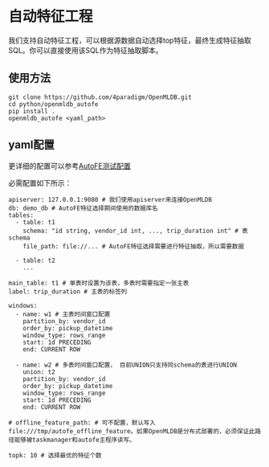 # 自动特征工程

我们支持自动特征工程，可以根据源数据自动选择top特征，最终生成特征抽取SQL。你可以直接使用该SQL作为特征抽取脚本。

## 使用方法

```
git clone https://github.com/4paradigm/OpenMLDB.git
cd python/openmldb_autofe
pip install .
openmldb_autofe <yaml_path>
```

## yaml配置

更详细的配置可以参考[AutoFE测试配置](https://github.com/4paradigm/OpenMLDB/tree/main/python/openmldb_autofe/tests/test.yaml)

必需配置如下所示：
```
apiserver: 127.0.0.1:9080 # 我们使用apiserver来连接OpenMLDB
db: demo_db # AutoFE特征选择期间使用的数据库名
tables:
  - table: t1
    schema: "id string, vendor_id int, ..., trip_duration int" # 表schema
    file_path: file://... # AutoFE特征选择需要进行特征抽取，所以需要数据

  - table: t2
    ...

main_table: t1 # 单表时设置为该表，多表时需要指定一张主表
label: trip_duration # 主表的标签列

windows:
  - name: w1 # 主表时间窗口配置
    partition_by: vendor_id
    order_by: pickup_datetime
    window_type: rows_range
    start: 1d PRECEDING
    end: CURRENT ROW

  - name: w2 # 多表时间窗口配置， 目前UNION只支持同schema的表进行UNION
    union: t2
    partition_by: vendor_id
    order_by: pickup_datetime
    window_type: rows_range
    start: 1d PRECEDING
    end: CURRENT ROW

# offline_feature_path: # 可不配置，默认写入file:///tmp/autofe_offline_feature。如果OpenMLDB是分布式部署的，必须保证此路径能够被taskmanager和autofe主程序读写。

topk: 10 # 选择最优的特征个数
```
